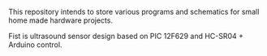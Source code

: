 This repository intends to store various programs and schematics for small home made hardware projects.

Fist is ultrasound sensor design based on PIC 12F629 and HC-SR04 + Arduino control.
